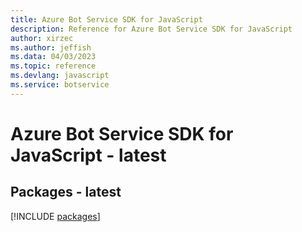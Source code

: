 ```yaml
---
title: Azure Bot Service SDK for JavaScript
description: Reference for Azure Bot Service SDK for JavaScript
author: xirzec
ms.author: jeffish
ms.data: 04/03/2023
ms.topic: reference
ms.devlang: javascript
ms.service: botservice
---
```

# Azure Bot Service SDK for JavaScript - latest
## Packages - latest
[!INCLUDE [packages](bot-service-index.md)]